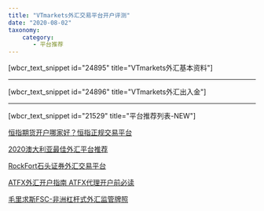 ```yaml
---
title: "VTmarkets外汇交易平台开户评测"
date: "2020-08-02"
taxonomy:
    category: 
       - 平台推荐
---
```


\[wbcr\_text\_snippet id="24895" title="VTmarkets外汇基本资料"\]

* * *

\[wbcr\_text\_snippet id="24896" title="VTmarkets外汇出入金"\]

* * *

\[wbcr\_text\_snippet id="21529" title="平台推荐列表-NEW"\]

[恒指期货开户哪家好？恒指正规交易平台](https://we.laowei8.com/hsi-index-broker.html)

[2020澳大利亚最佳外汇平台推荐](https://we.laowei8.com/best-australia-broker.html)

[RockFort石头证券外汇交易平台](https://we.laowei8.com/rockfort-review.html)

[ATFX外汇开户指南 ATFX代理开户前必读](https://we.laowei8.com/atfx-review.html)

[毛里求斯FSC-非洲杠杆式外汇监管牌照](https://we.laowei8.com/fsc-gov.html)
